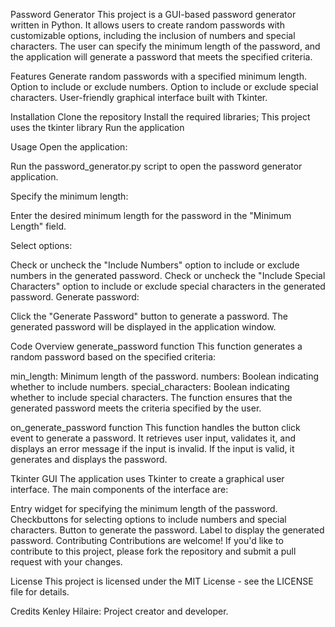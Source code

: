 Password Generator
This project is a GUI-based password generator written in Python. It allows users to create random passwords with customizable options, including the inclusion of numbers and special characters. The user can specify the minimum length of the password, and the application will generate a password that meets the specified criteria.

Features
Generate random passwords with a specified minimum length.
Option to include or exclude numbers.
Option to include or exclude special characters.
User-friendly graphical interface built with Tkinter.

Installation
Clone the repository
Install the required libraries; This project uses the tkinter library 
Run the application

Usage
Open the application:

Run the password_generator.py script to open the password generator application.

Specify the minimum length:

Enter the desired minimum length for the password in the "Minimum Length" field.

Select options:

Check or uncheck the "Include Numbers" option to include or exclude numbers in the generated password.
Check or uncheck the "Include Special Characters" option to include or exclude special characters in the generated password.
Generate password:

Click the "Generate Password" button to generate a password. The generated password will be displayed in the application window.

Code Overview
generate_password function
This function generates a random password based on the specified criteria:

min_length: Minimum length of the password.
numbers: Boolean indicating whether to include numbers.
special_characters: Boolean indicating whether to include special characters.
The function ensures that the generated password meets the criteria specified by the user.

on_generate_password function
This function handles the button click event to generate a password. It retrieves user input, validates it, and displays an error message if the input is invalid. If the input is valid, it generates and displays the password.

Tkinter GUI
The application uses Tkinter to create a graphical user interface. The main components of the interface are:

Entry widget for specifying the minimum length of the password.
Checkbuttons for selecting options to include numbers and special characters.
Button to generate the password.
Label to display the generated password.
Contributing
Contributions are welcome! If you'd like to contribute to this project, please fork the repository and submit a pull request with your changes.

License
This project is licensed under the MIT License - see the LICENSE file for details.

Credits
Kenley Hilaire: Project creator and developer.



